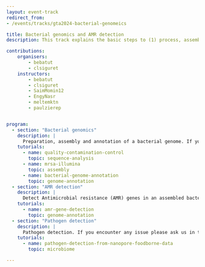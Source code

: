 ```yaml
---
layout: event-track
redirect_from:
- /events/tracks/gta2024-bacterial-genomeics

title: Bacterial genomics and AMR detection
description: This track explains the basic steps to (1) process, assemble, annotate a bacterial genome and (2) detect Antimicrobial resistance (AMR) genes in bacterial genomes using Galaxy.

contributions:
    organisers:
        - bebatut
        - clsiguret
    instructors:
        - bebatut
        - clsiguret
        - SaimMomin12
        - EngyNasr
        - meltemktn
        - paulzierep


program:
  - section: "Bacterial genomics" 
    description: |
      Preparation, assembly and annotation of a bacterial genome. If you encounter any issue please ask us in this Slack channel. 
    tutorials:
      - name: quality-contamination-control
        topic: sequence-analysis
      - name: mrsa-illumina
        topic: assembly
      - name: bacterial-genome-annotation
        topic: genome-annotation
  - section: "AMR detection" 
    description: |
      Detect Antimicrobial resistance (AMR) genes in an assembled bacterial genome. If you encounter any issue please ask us in this Slack channel. 
    tutorials:
      - name: amr-gene-detection
        topic: genome-annotation
  - section: "Pathogen detection" 
    description: |
      Pathogen detection. If you encounter any issue please ask us in this Slack channel. 
    tutorials: 
      - name: pathogen-detection-from-nanopore-foodborne-data
        topic: microbiome

---
```

